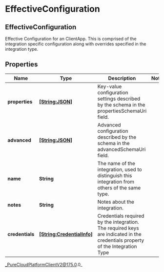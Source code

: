 # EffectiveConfiguration

## EffectiveConfiguration
Effective Configuration for an ClientApp. This is comprised of the integration specific configuration along with overrides specified in the integration type.

## Properties

|Name | Type | Description | Notes|
|------------ | ------------- | ------------- | -------------|
| **properties** | [**[String:JSON]**](JSON) | Key-value configuration settings described by the schema in the propertiesSchemaUri field. | |
| **advanced** | [**[String:JSON]**](JSON) | Advanced configuration described by the schema in the advancedSchemaUri field. | |
| **name** | **String** | The name of the integration, used to distinguish this integration from others of the same type. | |
| **notes** | **String** | Notes about the integration. | |
| **credentials** | [**[String:CredentialInfo]**](CredentialInfo) | Credentials required by the integration. The required keys are indicated in the credentials property of the Integration Type | |



_PureCloudPlatformClientV2@175.0.0_
